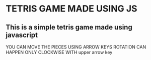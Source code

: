 # TETRIS GAME MADE USING JS
## This is a simple tetris game made using javascript
YOU CAN MOVE THE PIECES USING ARROW KEYS 
ROTATION CAN HAPPEN ONLY CLOCKWISE WITH upper arrow key